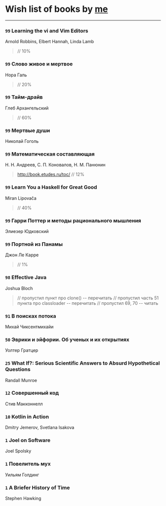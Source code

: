 # Wish list of books by [me](http://www.knigopis.com/#/me/books?u=uJ7AN6q0Bl)
---

### `99` Learning the vi and Vim Editors
Arnold Robbins, Elbert Hannah, Linda Lamb
> // 10%

### `99` Слово живое и мертвое
Нора Галь
> // 20%

### `99` Тайм-драйв
Глеб Архангельский
> // 60%

### `99` Мертвые души
Николай Гоголь

### `99` Математическая составляющая
Н. Н. Андреев, С. П. Коновалов, Н. М. Панюнин
> http://book.etudes.ru/toc/ // 12%

### `99` Learn You a Haskell for Great Good
Miran Lipovača
> // 40%

### `99` Гарри Поттер и методы рационального мышления
Элиезер Юдковский

### `99` Портной из Панамы
Джон Ле Карре
> // 1%

### `98` Effective Java
Joshua Bloch
> // пропустил пункт про clone() -- перечитать
> // пропустил часть 51 пункта про classloader -- перечитать
> // пропустил 69, 70 -- читать

### `91` В поисках потока
Михай Чиксентмихайи

### `50` Эврики и эйфории. Об ученых и их открытиях
Уолтер Гратцер

### `25` What If?: Serious Scientific Answers to Absurd Hypothetical Questions
Randall Munroe

### `12` Совершенный код
Стив Макконнелл

### `10` Kotlin in Action
Dmitry Jemerov, Svetlana Isakova

### `1` Joel on Software
Joel Spolsky

### `1` Повелитель мух
Уильям Голдинг

### `1` A Briefer History of Time
Stephen Hawking

